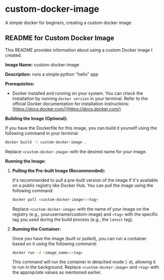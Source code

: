 # custom-docker-image
A simple docker for beginers, creating a custom docker image 
## README for Custom Docker Image

This README provides information about using a custom Docker image I created.

**Image Name:** custom-docker-image

**Description:** runs a simple python "hello" app

**Prerequisites:**

* Docker installed and running on your system. You can check the installation by running `docker version` in your terminal. Refer to the official Docker documentation for installation instructions: [https://docs.docker.com/](https://docs.docker.com/)

**Building the Image (Optional):**

If you have the Dockerfile for this image, you can build it yourself using the following command in your terminal:

```bash
docker build -t custom-docker-image .
```

Replace `<custom-docker-image>` with the desired name for your image.

**Running the Image:**

1. **Pulling the Pre-built Image (Recommended):**

   It's recommended to pull a pre-built version of the image if it's available on a public registry like Docker Hub. You can pull the image using the following command:

   ```bash
   docker pull <custom-docker-image>:<tag>
   ```

   Replace `<custom-docker-image>` with the name of your image on the registry (e.g., yourusername/custom-image) and `<tag>` with the specific tag you used during the build process (e.g., the `latest` tag).

2. **Running the Container:**

   Once you have the image (built or pulled), you can run a container based on it using the following command:

   ```bash
   docker run -d <image_name>:<tag>
   ```

   This command will run the container in detached mode (`-d`), allowing it to run in the background. Replace `<custom-docker-image>` and `<tag>` with the appropriate values as mentioned earlier.


